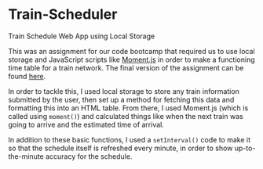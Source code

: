 # Train-Scheduler
Train Schedule Web App using Local Storage

This was an assignment for our code bootcamp that required us to use local storage and JavaScript scripts like [Moment.js](https://momentjs.com/) in order to make a functioning time table for a train network. The final version of the assignment can be found [here](http://bking1989.github.io/Train-Scheduler).

In order to tackle this, I used local storage to store any train information submitted by the user, then set up a method for fetching this data and formatting this into an HTML table. From there, I used Moment.js (which is called using `moment()`) and calculated things like when the next train was going to arrive and the estimated time of arrival.

In addition to these basic functions, I used a `setInterval()` code to make it so that the schedule itself is refreshed every minute, in order to show up-to-the-minute accuracy for the schedule.
